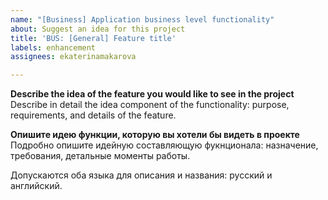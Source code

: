 ```yaml
---
name: "[Business] Application business level functionality"
about: Suggest an idea for this project
title: 'BUS: [General] Feature title'
labels: enhancement
assignees: ekaterinamakarova

---
```


**Describe the idea of the feature you would like to see in the project**
Describe in detail the idea component of the functionality: purpose, requirements, and details of the feature.

**Опишите идею функции, которую вы хотели бы видеть в проекте**
Подробно опишите идейную составляющую фукнционала: назначение, требования, детальные моменты работы.

Допускаются оба языка для описания и названия: русский и английский.
